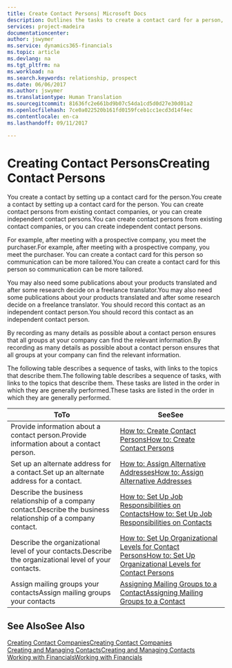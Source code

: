 ```yaml
---
title: Create Contact Persons| Microsoft Docs
description: Outlines the tasks to create a contact card for a person, for example, a prospect or supplier, helping to define the relationship and tailor communication.
services: project-madeira
documentationcenter: 
author: jswymer
ms.service: dynamics365-financials
ms.topic: article
ms.devlang: na
ms.tgt_pltfrm: na
ms.workload: na
ms.search.keywords: relationship, prospect
ms.date: 06/06/2017
ms.author: jswymer
ms.translationtype: Human Translation
ms.sourcegitcommit: 81636fc2e661bd9b07c54da1cd5d0d27e30d01a2
ms.openlocfilehash: 7ce0a022520b161fd0159fceb1cc1ecd3d14f4ec
ms.contentlocale: en-ca
ms.lasthandoff: 09/11/2017

---
```

# <a name="creating-contact-persons"></a><span data-ttu-id="0fa5b-103">Creating Contact Persons</span><span class="sxs-lookup"><span data-stu-id="0fa5b-103">Creating Contact Persons</span></span>
<span data-ttu-id="0fa5b-104">You create a contact by setting up a contact card for the person.</span><span class="sxs-lookup"><span data-stu-id="0fa5b-104">You create a contact by setting up a contact card for the person.</span></span> <span data-ttu-id="0fa5b-105">You can create contact persons from existing contact companies, or you can create independent contact persons.</span><span class="sxs-lookup"><span data-stu-id="0fa5b-105">You can create contact persons from existing contact companies, or you can create independent contact persons.</span></span>

<span data-ttu-id="0fa5b-106">For example, after meeting with a prospective company, you meet the purchaser.</span><span class="sxs-lookup"><span data-stu-id="0fa5b-106">For example, after meeting with a prospective company, you meet the purchaser.</span></span> <span data-ttu-id="0fa5b-107">You can create a contact card for this person so communication can be more tailored.</span><span class="sxs-lookup"><span data-stu-id="0fa5b-107">You can create a contact card for this person so communication can be more tailored.</span></span>

<span data-ttu-id="0fa5b-108">You may also need some publications about your products translated and after some research decide on a freelance translator.</span><span class="sxs-lookup"><span data-stu-id="0fa5b-108">You may also need some publications about your products translated and after some research decide on a freelance translator.</span></span> <span data-ttu-id="0fa5b-109">You should record this contact as an independent contact person.</span><span class="sxs-lookup"><span data-stu-id="0fa5b-109">You should record this contact as an independent contact person.</span></span>

<span data-ttu-id="0fa5b-110">By recording as many details as possible about a contact person ensures that all groups at your company can find the relevant information.</span><span class="sxs-lookup"><span data-stu-id="0fa5b-110">By recording as many details as possible about a contact person ensures that all groups at your company can find the relevant information.</span></span>

<span data-ttu-id="0fa5b-111">The following table describes a sequence of tasks, with links to the topics that describe them.</span><span class="sxs-lookup"><span data-stu-id="0fa5b-111">The following table describes a sequence of tasks, with links to the topics that describe them.</span></span> <span data-ttu-id="0fa5b-112">These tasks are listed in the order in which they are generally performed.</span><span class="sxs-lookup"><span data-stu-id="0fa5b-112">These tasks are listed in the order in which they are generally performed.</span></span>

| <span data-ttu-id="0fa5b-113">To</span><span class="sxs-lookup"><span data-stu-id="0fa5b-113">To</span></span> | <span data-ttu-id="0fa5b-114">See</span><span class="sxs-lookup"><span data-stu-id="0fa5b-114">See</span></span> |
| --- | --- |
| <span data-ttu-id="0fa5b-115">Provide information about a contact person.</span><span class="sxs-lookup"><span data-stu-id="0fa5b-115">Provide information about a contact person.</span></span> |[<span data-ttu-id="0fa5b-116">How to: Create Contact Persons</span><span class="sxs-lookup"><span data-stu-id="0fa5b-116">How to: Create Contact Persons</span></span>](marketing-how-create-contact-persons.md) |
| <span data-ttu-id="0fa5b-117">Set up an alternate address for a contact.</span><span class="sxs-lookup"><span data-stu-id="0fa5b-117">Set up an alternate address for a contact.</span></span> |[<span data-ttu-id="0fa5b-118">How to: Assign Alternative Addresses</span><span class="sxs-lookup"><span data-stu-id="0fa5b-118">How to: Assign Alternative Addresses</span></span>](marketing-how-assign-alternate-address.md) |
| <span data-ttu-id="0fa5b-119">Describe the business relationship of a company contact.</span><span class="sxs-lookup"><span data-stu-id="0fa5b-119">Describe the business relationship of a company contact.</span></span> |[<span data-ttu-id="0fa5b-120">How to: Set Up Job Responsibilities on Contacts</span><span class="sxs-lookup"><span data-stu-id="0fa5b-120">How to: Set Up Job Responsibilities on Contacts</span></span>](marketing-job-responsibilities.md) |
| <span data-ttu-id="0fa5b-121">Describe the organizational level of your contacts.</span><span class="sxs-lookup"><span data-stu-id="0fa5b-121">Describe the organizational level of your contacts.</span></span> |[<span data-ttu-id="0fa5b-122">How to: Set Up Organizational Levels for Contact Persons</span><span class="sxs-lookup"><span data-stu-id="0fa5b-122">How to: Set Up Organizational Levels for Contact Persons</span></span>](marketing-organizational-levels.md) |
| <span data-ttu-id="0fa5b-123">Assign mailing groups your contacts</span><span class="sxs-lookup"><span data-stu-id="0fa5b-123">Assign mailing groups your contacts</span></span> |[<span data-ttu-id="0fa5b-124">Assigning Mailing Groups to a Contact</span><span class="sxs-lookup"><span data-stu-id="0fa5b-124">Assigning Mailing Groups to a Contact</span></span>](marketing-mailing-groups.md) |

## <a name="see-also"></a><span data-ttu-id="0fa5b-125">See Also</span><span class="sxs-lookup"><span data-stu-id="0fa5b-125">See Also</span></span>
[<span data-ttu-id="0fa5b-126">Creating Contact Companies</span><span class="sxs-lookup"><span data-stu-id="0fa5b-126">Creating Contact Companies</span></span>](marketing-create-contact-companies.md)  
[<span data-ttu-id="0fa5b-127">Creating and Managing Contacts</span><span class="sxs-lookup"><span data-stu-id="0fa5b-127">Creating and Managing Contacts</span></span>](marketing-create-contact-persons.md)  
[<span data-ttu-id="0fa5b-128">Working with Financials</span><span class="sxs-lookup"><span data-stu-id="0fa5b-128">Working with Financials</span></span>](ui-work-product.md)

